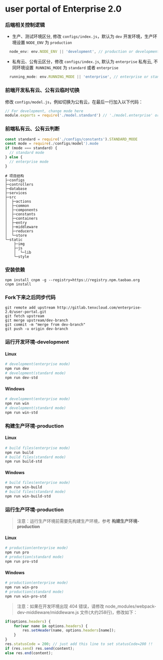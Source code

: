 # user portal of Enterprise 2.0


### 后端相关控制逻辑
* 生产、测试环境区分, 修改 `configs/index.js`，默认为 `dev` 开发环境，生产环境设置 `NODE_ENV` 为 `production`
```javascript
  node_env: env.NODE_ENV || 'development', // production or development
```
* 私有云、公有云区分，修改 `configs/index.js`, 默认为 `enterprise` 私有云, 不同环境设置` RUNNING_MODE` 为 `standard` 或者 `enterprise`
```javascript
  running_mode: env.RUNNING_MODE || 'enterprise', // enterprise or standard
```

### 前端开发私有云、公有云临时切换
修改 `configs/model.js`，例如切换为公有云，在最后一行加入以下代码：
```javascript
// For development, change mode here
module.exports = require('./model.standard') // './model.enterprise' or './model.standard'
```
### 前端私有云、公有云判断
```javascript
const standard = require('./configs/constants').STANDARD_MODE
const mode = require(./configs/model').mode
if (mode === standard) {
  // standard mode
} else {
  // enterprise mode
}
```

```
# 项目结构
├─configs
├─controllers
├─database
├─services
├─src
│  ├─actions
│  ├─common
│  ├─components
│  ├─constants
│  ├─containers
│  ├─entry
│  ├─middleware
│  ├─reducers
│  └─store
└─static
    ├─img
    ├─js
    │  └─lib
    └─style
```
### 安装依赖
```
npm install cnpm -g --registry=https://registry.npm.taobao.org
cnpm install
```
### Fork下来之后同步代码
```
git remote add upstream http://gitlab.tenxcloud.com/enterprise-2.0/user-portal.git
git fetch upstream
git merge upstream/dev-branch
git commit -m "merge from dev-branch"
git push -u origin dev-branch
```
### 运行开发环境-development
#### Linux
```bash
# development(enterprise mode)
npm run dev
# development(standard mode)
npm run dev-std
```
#### Windows
```bash
# development(enterprise mode)
npm run win
# development(standard mode)
npm run win-std
```
### 构建生产环境-production
#### Linux
```bash
# build files(enterprise mode)
npm run build
# build files(standard mode)
npm run build-std
```
#### Windows
```bash
# build files(enterprise mode)
npm run win-build
# build files(standard mode)
npm run win-build-std
```
### 运行生产环境-production
> 注意：运行生产环境前需要先构建生产环境，参考 **构建生产环境-production**

#### Linux
```bash
# production(enterprise mode)
npm run pro
# production(standard mode)
npm run pro-std
```
#### Windows
```bash
# production(enterprise mode)
npm run win-pro
# production(standard mode)
npm run win-pro-std
```

> 注意：如果在开发环境出现 404 错误，请修改 node_modules/webpack-dev-middleware/middleware.js 文件(大约258行)，修改如下：
```javascript
if(options.headers) {
    for(var name in options.headers) {
        res.setHeader(name, options.headers[name]);
    }
}
res.statusCode = 200; // just add this line to set statusCode=200 !!
if (res.send) res.send(content);
else res.end(content);
```